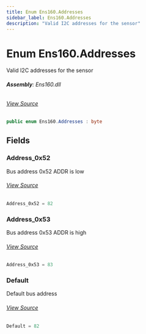 ```yaml
---
title: Enum Ens160.Addresses
sidebar_label: Ens160.Addresses
description: "Valid I2C addresses for the sensor"
---
```

# Enum Ens160.Addresses
Valid I2C addresses for the sensor

###### **Assembly**: Ens160.dll
###### [View Source](https://github.com/WildernessLabs/Meadow.Foundation.git/blob/develop/Source/Meadow.Foundation.Peripherals/Sensors.Environmental.Ens160/Driver/Ens160.Enums.cs#L8)
```csharp title="Declaration"
public enum Ens160.Addresses : byte
```
## Fields
### Address_0x52
Bus address 0x52
ADDR is low
###### [View Source](https://github.com/WildernessLabs/Meadow.Foundation.git/blob/develop/Source/Meadow.Foundation.Peripherals/Sensors.Environmental.Ens160/Driver/Ens160.Enums.cs#L14)
```csharp title="Declaration"
Address_0x52 = 82
```
### Address_0x53
Bus address 0x53
ADDR is high
###### [View Source](https://github.com/WildernessLabs/Meadow.Foundation.git/blob/develop/Source/Meadow.Foundation.Peripherals/Sensors.Environmental.Ens160/Driver/Ens160.Enums.cs#L19)
```csharp title="Declaration"
Address_0x53 = 83
```
### Default
Default bus address
###### [View Source](https://github.com/WildernessLabs/Meadow.Foundation.git/blob/develop/Source/Meadow.Foundation.Peripherals/Sensors.Environmental.Ens160/Driver/Ens160.Enums.cs#L23)
```csharp title="Declaration"
Default = 82
```
